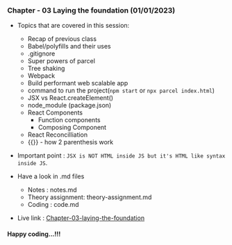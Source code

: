 ### Chapter - 03 Laying the foundation (01/01/2023)
* Topics that are covered in this session:
    - Recap of previous class
    - Babel/polyfills and their uses
    - .gitignore
    - Super powers of parcel
    - Tree shaking
    - Webpack
    - Build performant web scalable app
    - command to run the project(`npm start` or `npx parcel index.html`)
    - JSX vs React.createElement()
    - node_module (package.json)
    - React Components
        - Function components
        - Composing Component
    - React Reconcilliation
    - {{}} - how 2 parenthesis work

* Important point : `JSX is NOT HTML inside JS but it's HTML like syntax inside JS`.
* Have a look in .md files

    - Notes : notes.md
    - Theory assignment: theory-assignment.md
    - Coding : code.md

* Live link : [Chapter-03-laying-the-foundation](https://chapter-03-laying-the-foundation.netlify.app/)

#### Happy coding...!!!

